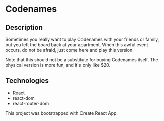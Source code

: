 # Codenames

## Description

Sometimes you really want to play Codenames with your friends or family, but you left the board back at your apartment. When this awful event occurs, do not be afraid, just come here and play this version.

Note that this should not be a substitute for buying Codenames itself. The physical version is more fun, and it's only like $20.

## Technologies

* React
* react-dom
* react-router-dom

This project was bootstrapped with Create React App.
